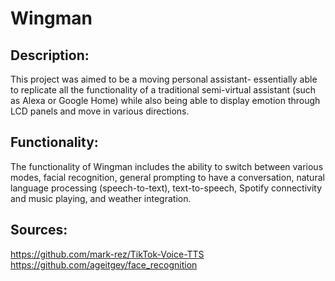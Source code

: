 # Wingman

## Description:
This project was aimed to be a moving personal assistant- essentially able to replicate all the functionality of a traditional semi-virtual assistant (such as Alexa or Google Home) while also being able to display emotion through LCD panels and move in various directions. 

## Functionality:
The functionality of Wingman includes the ability to switch between various modes, facial recognition, general prompting to have a conversation, natural language processing (speech-to-text), text-to-speech, Spotify connectivity and music playing, and weather integration. 
 
## Sources:
https://github.com/mark-rez/TikTok-Voice-TTS
https://github.com/ageitgey/face_recognition
